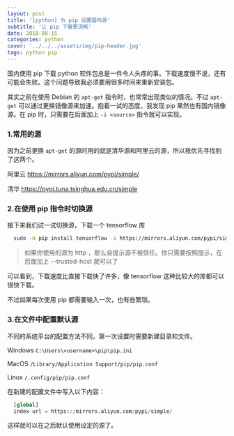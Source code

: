 ```yaml
---
layout: post
title: '[python] 为 pip 设置国内源'
subtitle: '让 pip 下载更流畅'
date: 2018-08-15
categories: python
cover: '../../../assets/img/pip-header.jpg'
tags: python pip
---
```


国内使用 pip 下载 python 软件包总是一件令人头疼的事。下载速度慢不说，还有可能会失败。这个问题导致我必须要用很多时间来重新安装包。

其实之前在使用 Debian 的 `apt-get` 指令时，也常常出现类似的情况。不过 `apt-get` 可以通过更换镜像源来加速。抱着一试的态度，我发现 pip 果然也有国内镜像源。在 pip 时，只需要在后面加上 `-i <source>` 指令就可以实现。

### 1.常用的源

因为之前更换 `apt-get` 的源时用的就是清华源和阿里云的源，所以我优先寻找到了这两个。

阿里云 https://mirrors.aliyun.com/pypi/simple/

清华 https://pypi.tuna.tsinghua.edu.cn/simple

### 2.在使用 pip 指令时切换源

接下来我们试一试切换源，下载一个 tensorflow 库

```bash
  sudo -H pip install tensorflow -i https://mirrors.aliyun.com/pypi/simple/
```

>如果你使用的源为 http ，那么会提示源不被信任。你只需要按照提示，在后面加上 --trusted-host <host> 就可以了

可以看到，下载速度比直接下载快了许多，像 tensorflow 这种比较大的库都可以很快下载。

不过如果每次使用 pip 都需要输入一次，也有些繁琐。

### 3.在文件中配置默认源

不同的系统平台的配置方法不同，第一次设置时需要新建目录和文件。

Windows `C:\Users\<username>\pip\pip.ini`

MacOS `/Library/Application Support/pip/pip.conf`

Linux `/.config/pip/pip.conf`

在新建的配置文件中写入以下内容：

```python
  [global]
  index-url = https://mirrors.aliyun.com/pypi/simple/
```

这样就可以在之后默认使用设定的源了。

